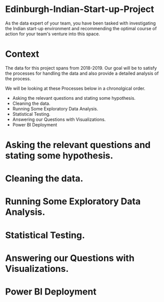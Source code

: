 # Edinburgh-Indian-Start-up-Project
As the data expert of your team, you have been tasked with investigating the Indian start-up environment and recommending the optimal course of action for your team's venture into this space.

# Context
The data for this project spans from 2018-2019. Our goal will be to satisfy the processes for handling the data and also provide a detailed analysis of the process. 

We will be looking at these Processes below in a chronolgical order. 
* Asking the relevant questions and stating some hypothesis.
* Cleaning the data. 
* Running Some Exploratory Data Analysis.
* Statistical Testing.
* Answering our Questions with Visualizations.
* Power BI Deployment

# Asking the relevant questions and stating some hypothesis.



# Cleaning the data. 


# Running Some Exploratory Data Analysis.


# Statistical Testing.


# Answering our Questions with Visualizations.



# Power BI Deployment

